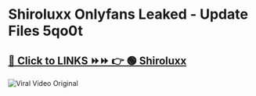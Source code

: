
 # Shiroluxx Onlyfans Leaked - Update Files 5qo0t

## <h2><a href="https://clipsfans.com/Shiroluxx&ref=git">🔗 Click to LINKS ⏩⏩ 👉 🟢 Shiroluxx </a></h2>

<a href="https://clipsfans.com/Shiroluxx&ref=git" rel="nofollow" data-target="animated-image.originalLink"><img src="https://i.ibb.co.com/xMMVF88/686577567.gif" alt="Viral Video Original" style="max-width: 100%; display: inline-block;" data-target="animated-image.originalImage"></a>

